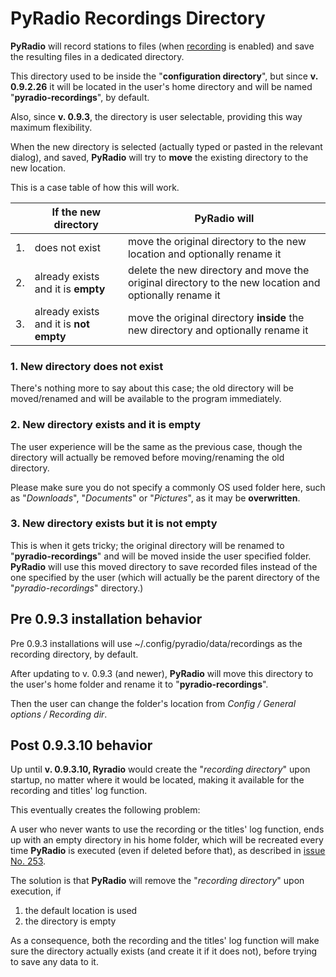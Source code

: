 # PyRadio Recordings Directory

**PyRadio** will record stations to files (when [recording](recording.md) is enabled) and save the resulting files in a dedicated directory.

This directory used to be inside the "**configuration directory**", but since **v. 0.9.2.26** it will be located in the user's home directory and will be named "**pyradio-recordings**", by default.

Also, since **v. 0.9.3**, the directory is user selectable, providing this way maximum flexibility.

When the new directory is selected (actually typed or pasted in the relevant dialog), and saved, **PyRadio** will try to **move** the existing directory to the new location.

This is a case table of how this will work.

|  | If the new directory                   | PyRadio will
|--|----------------------------------------|-------------------------------------------------------------------------------------------------------|
|1.| does not exist                         | move the original directory to the new location and optionally rename it                              |
|2.| already exists and it is **empty**     | delete the new directory and move the original directory to the new location and optionally rename it |
|3.| already exists and it is **not empty** | move the original directory **inside** the new directory and optionally rename it                     |

### 1. New directory does not exist

There's nothing more to say about this case; the old directory will be moved/renamed and will be available to the program immediately.

### 2. New directory exists and it is empty

The user experience will be the same as the previous case, though the directory will actually be removed before moving/renaming the old directory.

Please make sure you do not specify a commonly OS used folder here, such as "*Downloads*", "*Documents*" or "*Pictures*", as it may be **overwritten**.

### 3. New directory exists but it is not empty

This is when it gets tricky; the original directory will be renamed to "**pyradio-recordings**" and will be moved inside the user specified folder. **PyRadio** will use this moved directory to save recorded files instead of the one specified by the user (which will actually be the parent directory of the "*pyradio-recordings*" directory.)


## Pre 0.9.3 installation behavior

Pre 0.9.3 installations will use ~/.config/pyradio/data/recordings as the recording directory, by default.

After updating to v. 0.9.3 (and newer), **PyRadio** will move this directory to the user's home folder and rename it to "**pyradio-recordings**".

Then the user can change the folder's location from *Config / General options / Recording dir*.

## Post 0.9.3.10 behavior

Up until **v. 0.9.3.10, Ryradio** would create the "*recording directory*" upon startup, no matter where it would be located, making it available for the recording and titles' log function.

This eventually creates the following problem:

A user who never wants to use the recording or the titles' log function, ends up with an empty directory in his home folder, which will be recreated every time **PyRadio** is executed (even if deleted before that), as described in [issue No. 253](https://github.com/coderholic/pyradio/issues/253).

The solution is that **PyRadio** will remove the "*recording directory*" upon execution, if

1. the default location is used
2. the directory is empty

As a consequence, both the recording and the titles' log function will make sure the directory actually exists (and create it if it does not), before trying to save any data to it.
